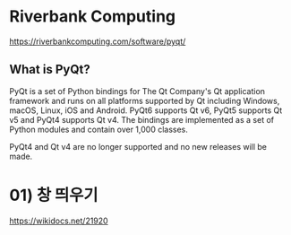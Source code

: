 # Riverbank Computing #

<https://riverbankcomputing.com/software/pyqt/>

## What is PyQt? ##

PyQt is a set of Python bindings for The Qt Company's Qt application framework and runs on all platforms supported by Qt including Windows, macOS, Linux, iOS and Android. PyQt6 supports Qt v6, PyQt5 supports Qt v5 and PyQt4 supports Qt v4. The bindings are implemented as a set of Python modules and contain over 1,000 classes.

PyQt4 and Qt v4 are no longer supported and no new releases will be made.

# 01) 창 띄우기 #

<https://wikidocs.net/21920>
